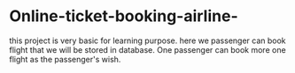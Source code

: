 # Online-ticket-booking-airline-
this project is very basic for learning purpose. here we passenger can book flight that we will be stored in database.
One passenger can book more one flight as the passenger's wish. 
